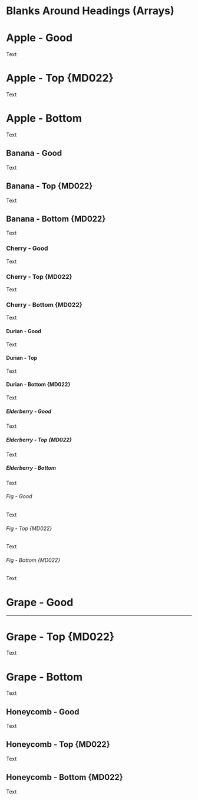 # Blanks Around Headings (Arrays)

# Apple - Good
Text
# Apple - Top {MD022}
Text

# Apple - Bottom

Text


## Banana - Good


Text

## Banana - Top {MD022}


Text


## Banana - Bottom {MD022}

Text



### Cherry - Good

Text


### Cherry - Top {MD022}

Text



### Cherry - Bottom {MD022}
Text
#### Durian - Good ####



Text

#### Durian - Top ####



Text
#### Durian - Bottom {MD022} ####

Text

##### Elderberry - Good

Text
##### Elderberry - Top {MD022}

Text

##### Elderberry - Bottom
Text

###### Fig - Good ######




Text
###### Fig - Top {MD022} ######




Text

###### Fig - Bottom {MD022} ######

Text

Grape - Good
============

---
Grape - Top {MD022}
===================

Text

Grape - Bottom
==============


Text


Honeycomb - Good
---------


Text

Honeycomb - Top {MD022}
-----------------------


Text


Honeycomb - Bottom {MD022}
--------------------------

Text

<!-- markdownlint-configure-file {
  "heading-style": false,
  "no-multiple-blanks": false,
  "single-title": false,
  "blanks-around-headings": {
    "lines_above": [ 1, 2, 3, -1],
    "lines_below": [ -1, 2, 1, 3, -1, 4, 10 ]
  }
} -->
